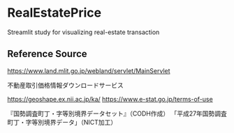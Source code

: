 # RealEstatePrice
Streamlit study for visualizing real-estate transaction

## Reference Source
https://www.land.mlit.go.jp/webland/servlet/MainServlet

不動産取引価格情報ダウンロードサービス

https://geoshape.ex.nii.ac.jp/ka/ https://www.e-stat.go.jp/terms-of-use

『国勢調査町丁・字等別境界データセット』（CODH作成） 「平成27年国勢調査町丁・字等別境界データ」（NICT加工）
